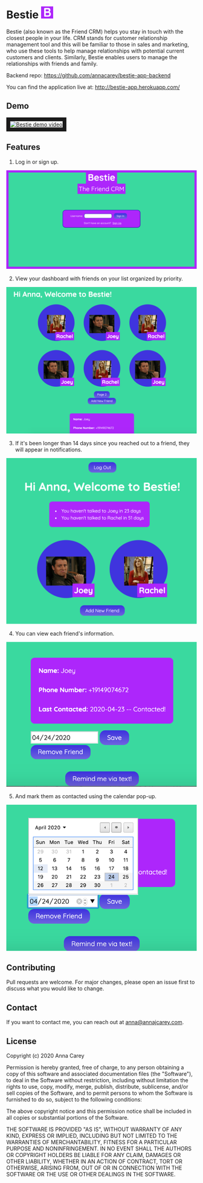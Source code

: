 # Bestie ![logo](images/icons/favicon-32x32.png "logo")

Bestie (also known as the Friend CRM) helps you stay in touch with the closest people in your life. CRM stands for customer relationship management tool and this will be familiar to those in sales and marketing, who use these tools to help manage relationships with potential current customers and clients. Similarly, Bestie enables users to manage the relationships with friends and family.

Backend repo: https://github.com/annacarey/bestie-app-backend

You can find the application live at: http://bestie-app.herokuapp.com/

## Demo

<a href="http://www.youtube.com/watch?feature=player_embedded&v=DqGg3ela93s
" target="_blank"><img src="http://img.youtube.com/vi/DqGg3ela93s/0.jpg" 
alt="Bestie demo video" width="240" height="180" border="10" /></a>

## Features

1. Log in or sign up.

![Homepage Screenshot](images/screenshots/Homepage.png "Homepage")

2. View your dashboard with friends on your list organized by priority.

![Dashboard](images/screenshots/Dashboard.png "Dashboard") 

3. If it's been longer than 14 days since you reached out to a friend, they will appear in notifications.

![Notifications](images/screenshots/Notifications.png "Notifications")

4. You can view each friend's information.

![Friend View](images/screenshots/Friend.png "Friend View")

5. And mark them as contacted using the calendar pop-up.

![Contact Feature](images/screenshots/Contact.png "Contact Feature")


## Contributing
Pull requests are welcome. For major changes, please open an issue first to discuss what you would like to change.

## Contact
If you want to contact me, you can reach out at anna@annajcarey.com.

## License

Copyright (c) 2020 Anna Carey

Permission is hereby granted, free of charge, to any person obtaining a copy
of this software and associated documentation files (the "Software"), to deal
in the Software without restriction, including without limitation the rights
to use, copy, modify, merge, publish, distribute, sublicense, and/or sell
copies of the Software, and to permit persons to whom the Software is
furnished to do so, subject to the following conditions:

The above copyright notice and this permission notice shall be included in all
copies or substantial portions of the Software.

THE SOFTWARE IS PROVIDED "AS IS", WITHOUT WARRANTY OF ANY KIND, EXPRESS OR
IMPLIED, INCLUDING BUT NOT LIMITED TO THE WARRANTIES OF MERCHANTABILITY,
FITNESS FOR A PARTICULAR PURPOSE AND NONINFRINGEMENT. IN NO EVENT SHALL THE
AUTHORS OR COPYRIGHT HOLDERS BE LIABLE FOR ANY CLAIM, DAMAGES OR OTHER
LIABILITY, WHETHER IN AN ACTION OF CONTRACT, TORT OR OTHERWISE, ARISING FROM,
OUT OF OR IN CONNECTION WITH THE SOFTWARE OR THE USE OR OTHER DEALINGS IN THE
SOFTWARE.
